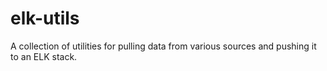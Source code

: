 # elk-utils
A collection of utilities for pulling data from various sources and pushing it to an ELK stack.
